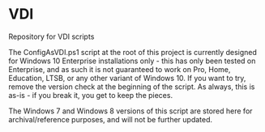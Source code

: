 # VDI
Repository for VDI scripts

The ConfigAsVDI.ps1 script at the root of this project is currently designed for Windows 10 Enterprise installations only - this has only been tested on Enterprise, and as such it is not guaranteed to work on Pro, Home, Education, LTSB, or any other variant of Windows 10.  If you want to try, remove the version check at the beginning of the script.  As always, this is as-is - if you break it, you get to keep the pieces.

The Windows 7 and Windows 8 versions of this script are stored here for archival/reference purposes, and will not be further updated.
